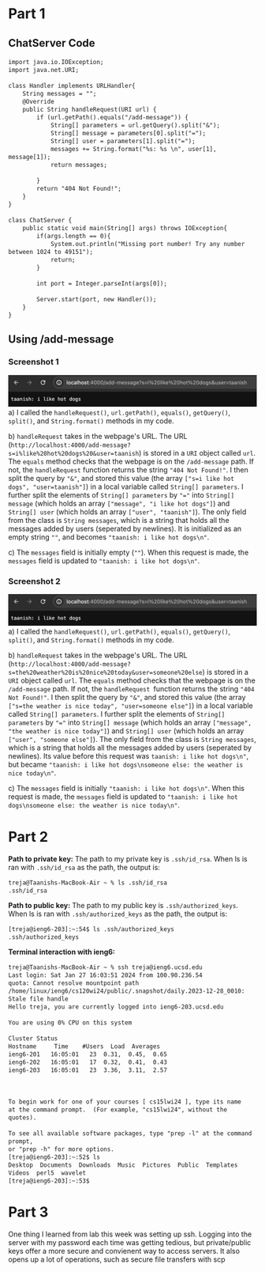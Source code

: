 # Part 1
## ChatServer Code
```
import java.io.IOException;
import java.net.URI;

class Handler implements URLHandler{
    String messages = "";
    @Override
    public String handleRequest(URI url) {
        if (url.getPath().equals("/add-message")) {
            String[] parameters = url.getQuery().split("&");
            String[] message = parameters[0].split("=");
            String[] user = parameters[1].split("=");
            messages += String.format("%s: %s \n", user[1], message[1]);
            return messages;
            
        }
        return "404 Not Found!";
    }
}

class ChatServer {
    public static void main(String[] args) throws IOException{
        if(args.length == 0){
            System.out.println("Missing port number! Try any number between 1024 to 49151");
            return;
        }

        int port = Integer.parseInt(args[0]);

        Server.start(port, new Handler());
    }
}
```

## Using /add-message
### Screenshot 1
![First screenshot of /add-message](/w3-lr-1.png)
a) I called the `handleRequest()`, `url.getPath()`, `equals()`, `getQuery()`, `split()`, and `String.format()` methods in my code.

b) `handleRequest` takes in the webpage's URL. The URL (`http://localhost:4000/add-message?s=i%like%20hot%20dogs%20&user=taanish`) is stored in a `URI` object called `url`. The `equals` method checks that the webpage is on the `/add-message` path. If not, the `handleRequest` function returns the string `"404 Not Found!"`. I then split the query by `"&"`, and stored this value (the array `["s=i like hot dogs", "user=taanish"]`) in a local variable called `String[] parameters`. I further split the elements of `String[] parameters` by `"="` into `String[] message` (which holds an array `["message", "i like hot dogs"]`) and `String[] user` (which holds an array `["user", "taanish"]`). The only field from the class is `String messages`, which is a string that holds all the messages added by users (seperated by newlines). It is initialized as an empty string `""`, and becomes `"taanish: i like hot dogs\n"`.

c) The `messages` field is initially empty (`""`). When this request is made, the `messages` field is updated to `"taanish: i like hot dogs\n"`.

### Screenshot 2
![First screenshot of /add-message](/w3-lr-1.png)
a) I called the `handleRequest()`, `url.getPath()`, `equals()`, `getQuery()`, `split()`, and `String.format()` methods in my code.

b) `handleRequest` takes in the webpage's URL. The URL (`http://localhost:4000/add-message?s=the%20weather%20is%20nice%20today&user=someone%20else`) is stored in a `URI` object called `url`. The `equals` method checks that the webpage is on the `/add-message` path. If not, the `handleRequest `function returns the string `"404 Not Found!"`. I then split the query by `"&"`, and stored this value (the array `["s=the weather is nice today", "user=someone else"]`) in a local variable called `String[] parameters`. I further split the elements of `String[] parameters` by `"="` into `String[] message` (which holds an array `["message", "the weather is nice today"]`) and `String[] user` (which holds an array `["user", "someone else"]`). The only field from the class is `String messages`, which is a string that holds all the messages added by users (seperated by newlines). Its value before this request was `taanish: i like hot dogs\n"`, but became `"taanish: i like hot dogs\nsomeone else: the weather is nice today\n"`.

c) The `messages` field is initially `"taanish: i like hot dogs\n"`. When this request is made, the `messages` field is updated to `"taanish: i like hot dogs\nsomeone else: the weather is nice today\n"`.

# Part 2
**Path to private key:** The path to my private key is `.ssh/id_rsa`. When ls is ran with `.ssh/id_rsa` as the path, the output is:
```
treja@Taanishs-MacBook-Air ~ % ls .ssh/id_rsa
.ssh/id_rsa
```

**Path to public key:** The path to my public key is `.ssh/authorized_keys`. When ls is ran with `.ssh/authorized_keys` as the path, the output is:
```
[treja@ieng6-203]:~:54$ ls .ssh/authorized_keys 
.ssh/authorized_keys
```

**Terminal interaction with ieng6:**
```
treja@Taanishs-MacBook-Air ~ % ssh treja@ieng6.ucsd.edu
Last login: Sat Jan 27 16:03:51 2024 from 100.90.236.54
quota: Cannot resolve mountpoint path /home/linux/ieng6/cs120wi24/public/.snapshot/daily.2023-12-28_0010: Stale file handle
Hello treja, you are currently logged into ieng6-203.ucsd.edu

You are using 0% CPU on this system

Cluster Status 
Hostname     Time    #Users  Load  Averages  
ieng6-201   16:05:01   23  0.31,  0.45,  0.65
ieng6-202   16:05:01   17  0.32,  0.41,  0.43
ieng6-203   16:05:01   23  3.36,  3.11,  2.57

 

To begin work for one of your courses [ cs15lwi24 ], type its name 
at the command prompt.  (For example, "cs15lwi24", without the quotes).

To see all available software packages, type "prep -l" at the command prompt,
or "prep -h" for more options.
[treja@ieng6-203]:~:52$ ls 
Desktop  Documents  Downloads  Music  Pictures  Public  Templates  Videos  perl5  wavelet
[treja@ieng6-203]:~:53$ 
```

# Part 3
One thing I learned from lab this week was setting up ssh. Logging into the server with my password each time was getting tedious, but private/public keys offer a more secure and convienent way to access servers. It also opens up a lot of operations, such as secure file transfers with scp

